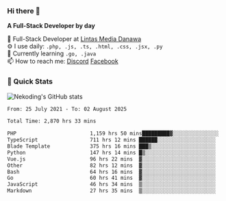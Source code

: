 ### Hi there 👋

**A Full-Stack Developer by day**

🔭 Full-Stack Developer at [Lintas Media Danawa](https://www.lintasmediadanawa.com/)  
⚙️ I use daily: `.php, .js, .ts, .html, .css, .jsx, .py`  
🌱 Currently learning `.go, .java`  
📫 How to reach me: [Discord](https://discordapp.com/users/984448732999327766)  [Facebook](https://fb.me/tyvandi)  

### 🚀 Quick Stats  

![Nekoding's GitHub stats](https://github-readme-stats.vercel.app/api?username=nekoding&show_icons=true)

<!--START_SECTION:waka-->

```txt
From: 25 July 2021 - To: 02 August 2025

Total Time: 2,870 hrs 33 mins

PHP                        1,159 hrs 50 mins█████████▓░░░░░░░░░░░░░░░   39.28 %
TypeScript                 711 hrs 12 mins ██████░░░░░░░░░░░░░░░░░░░   24.09 %
Blade Template             375 hrs 16 mins ███▒░░░░░░░░░░░░░░░░░░░░░   12.71 %
Python                     147 hrs 14 mins █▒░░░░░░░░░░░░░░░░░░░░░░░   04.99 %
Vue.js                     96 hrs 22 mins  ▓░░░░░░░░░░░░░░░░░░░░░░░░   03.26 %
Other                      82 hrs 12 mins  ▓░░░░░░░░░░░░░░░░░░░░░░░░   02.78 %
Bash                       64 hrs 16 mins  ▓░░░░░░░░░░░░░░░░░░░░░░░░   02.18 %
Go                         60 hrs 41 mins  ▓░░░░░░░░░░░░░░░░░░░░░░░░   02.06 %
JavaScript                 46 hrs 34 mins  ▒░░░░░░░░░░░░░░░░░░░░░░░░   01.58 %
Markdown                   27 hrs 35 mins  ▒░░░░░░░░░░░░░░░░░░░░░░░░   00.93 %
```

<!--END_SECTION:waka-->

<!--
**nekoding/nekoding** is a ✨ _special_ ✨ repository because its `README.md` (this file) appears on your GitHub profile.

Here are some ideas to get you started:

- 🔭 I’m currently working on ...
- 🌱 I’m currently learning ...
- 👯 I’m looking to collaborate on ...
- 🤔 I’m looking for help with ...
- 💬 Ask me about ...
- 📫 How to reach me: ...
- 😄 Pronouns: ...
- ⚡ Fun fact: ...
-->
